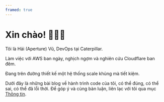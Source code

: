 ```yaml
---
framed: true
---
```


# Xin chào! 👋👋👋

Tôi là Hải (Aperture) Vũ, DevOps tại Caterpillar.

Làm việc với AWS ban ngày, nghịch ngợm và nghiên cứu Cloudflare ban đêm.

Đang trên đường thiết kế một hệ thống scale khủng mà tiết kiệm.

Dưới đây là những bài blog về hành trình code của tôi, có thể đúng, có thể sai, có thể đã lỗi thời. Để góp ý và cùng bàn luận, liên lạc với tôi qua mục [Thông tin](/about/).